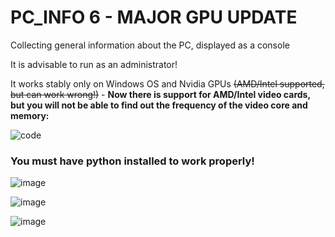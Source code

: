 # PC_INFO 6 - MAJOR GPU UPDATE
Collecting general information about the PC, displayed as a console

It is advisable to run as an administrator!

It works stably only on Windows OS and Nvidia GPUs ~~(AMD/Intel supported, but can work wrong!)~~ - __Now there is support for AMD/Intel video cards, but you will not be able to find out the frequency of the video core and memory:__

![code](https://user-images.githubusercontent.com/104412752/229240024-6294bec4-9add-4982-965a-721e54bd423b.png)


### You must have python installed to work properly!


![image](https://user-images.githubusercontent.com/104412752/227645135-0a748f97-8175-4f8c-bce9-e69324dc8183.png)

![image](https://user-images.githubusercontent.com/104412752/225889700-cc280e92-02d1-48e6-989b-34eac4b11233.png)

![image](https://user-images.githubusercontent.com/104412752/225889737-53d162df-1d02-473f-8e8f-209c4c9f679c.png)

